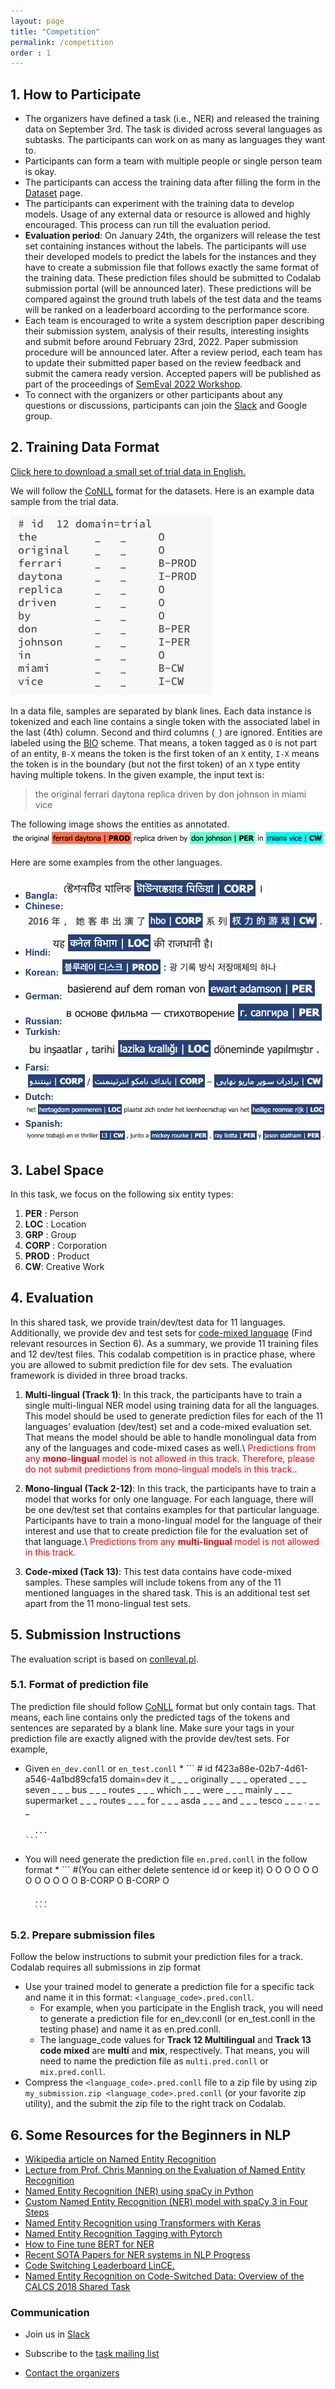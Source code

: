 ```yaml
---
layout: page
title: "Competition"
permalink: /competition
order : 1
---
```


## 1. How to Participate
* The organizers have defined a task (i.e., NER) and released the training data on September 3rd. The task is divided across several languages as subtasks. The participants can work on as many as languages they want to.
* Participants can form a team with multiple people or single person team is okay.
* The participants can access the training data after filling the form in the <a href="/dataset" target="_blank">Dataset</a> page. 
* The participants can experiment with the training data to develop models. Usage of any external data or resource is allowed and highly encouraged. This process can run till the evaluation period.
* __Evaluation period__: On January 24th, the organizers will release the test set containing instances without the labels. The participants will use their developed models to predict the labels for the instances and they have to create a submission file that follows exactly the same format of the training data. These prediction files should be submitted to Codalab submission portal (will be announced later). These predictions will be compared against the ground truth labels of the test data and the teams will be ranked on a leaderboard according to the performance score.
* Each team is encouraged to write a system description paper describing their submission system, analysis of their results, interesting insights and submit before around February 23rd, 2022. Paper submission procedure will be announced later. After a review period, each team has to update their submitted paper based on the review feedback and submit the camera ready version. Accepted papers will be published as part of the proceedings of <a href="https://semeval.github.io" target="_blank">SemEval 2022 Workshop</a>.
* To connect with the organizers or other participants about any questions or discussions, participants can join the <a href="https://join.slack.com/t/multiconer/shared_invite/zt-vi3g97cx-MpqTvS07XX22S78nRC2s0Q" target="_blank">Slack</a> and Google group.



## 2. Training Data Format
<a href="data/semeval_2021_task_11_trial_data.txt" download>Click here to download a small set of trial data in English.</a>

We will follow the [CoNLL](https://universaldependencies.org/docs/format.html) format for the datasets. Here is an example data sample from the trial data.

![.](images/trial_data_sample.png)


In a data file, samples are separated by blank lines. Each data instance is tokenized and each line contains a single token with the associated label in the last (4th) column. Second and third columns (`_`) are ignored. Entities are labeled using the [BIO](https://natural-language-understanding.fandom.com/wiki/Named_entity_recognition#BIO) scheme. That means, a token tagged as `O` is not part of an entity, `B-X` means the token is the first token of an `X` entity, `I-X` means the token is in the boundary (but not the first token) of an `X` type entity having multiple tokens. In the given example, the input text is:

> the original ferrari daytona replica driven by don johnson in miami vice

The following image shows the entities as annotated.
![.](images/trial_sample_viz.png)

Here are some examples from the other languages.
* <span style="color:#274277"><b>Bangla:</b></span> ![.](images/b/BN.png)
* <span style="color:#274277"><b>Chinese:</b></span>![.](images/b/ZH.png)
* <span style="color:#274277"><b>Hindi:</b></span>![.](images/b/HI.png)
* <span style="color:#274277"><b>Korean:</b></span>![.](images/b/KO.png)
* <span style="color:#274277"><b>German:</b></span> ![.](images/b/DE.png)
* <span style="color:#274277"><b>Russian:</b></span>![.](images/b/RU.png)
* <span style="color:#274277"><b>Turkish:</b></span>![.](images/b/TR.png)
* <span style="color:#274277"><b>Farsi:</b></span>![.](images/b/FA.png)
* <span style="color:#274277"><b>Dutch:</b></span>![.](images/b/NL.png)
* <span style="color:#274277"><b>Spanish:</b></span> ![.](images/b/ES.png)





<!--## Official Competition Metric for the Task-->


## 3. Label Space
In this task, we focus on the following six entity types:
1. __PER__ : Person
2. __LOC__ : Location
3. __GRP__ : Group
4. __CORP__ : Corporation
5. __PROD__ : Product
6. __CW__: Creative Work


## 4. Evaluation 
In this shared task, we provide train/dev/test data for 11 languages. Additionally, we provide dev and test sets for <a href="https://en.wikipedia.org/wiki/Code-mixing" target="_blank">code-mixed language</a> (Find relevant resources in Section 6). As a summary, we provide 11 training files and 12 dev/test files. This codalab competition is in practice phase, where you are allowed to submit prediction file for dev sets. The evaluation framework is divided in three broad tracks. 
1. **Multi-lingual (Track 1)**: In this track, the participants have to train a single multi-lingual NER model using training data for all the languages. This model should be used to generate prediction files for each of the 11 languages’ evaluation (dev/test) set and a code-mixed evaluation set. That means the model should be able to handle monolingual data from any of the languages and code-mixed cases as well.\\
<span style="color:red">Predictions from any **mono-lingual** model is not allowed in this track. Therefore, please do not submit predictions from mono-lingual models in this track.</span>.

2. **Mono-lingual (Tack 2-12)**: In this track, the participants have to train a model that works for only one language. For each language, there will be one dev/test set that contains examples for that particular language. Participants have to train a mono-lingual model for the language of their interest and use that to create prediction file for the evaluation set of that language.\\
<span style="color:red">Predictions from any **multi-lingual** model is not allowed in this track.</span>

3. **Code-mixed (Tack 13)**: This test data contains have code-mixed samples. These samples will include tokens from any of the 11 mentioned languages in the shared task. This is an additional test set apart from the 11 mono-lingual test sets.

## 5. Submission Instructions
The evaluation script is based on [conlleval.pl](https://github.com/chakki-works/seqeval/blob/master/tests/conlleval.pl). 
### 5.1. Format of prediction file
The prediction file should follow [CoNLL](https://universaldependencies.org/format.html) format but only contain tags. That means, each line contains only the predicted tags of the tokens and sentences are separated by a blank line. Make sure your tags in your prediction file are exactly aligned with the provide dev/test sets.  For example, 
* Given `en_dev.conll` or `en_test.conll`
    * 
        ```
      # id f423a88e-02b7-4d61-a546-4a1bd89cfa15    domain=dev
        it _ _ _
        originally _ _ _
        operated _ _ _
        seven _ _ _
        bus _ _ _
        routes _ _ _
        which _ _ _
        were _ _ _
        mainly _ _ _
        supermarket _ _ _
        routes _ _ _
        for _ _ _
        asda _ _ _
        and _ _ _
        tesco _ _ _
        . _ _ _
        
        ...
      ```
        
* You will need generate the prediction file `en.pred.conll` in the follow format
    * 
        ```
        #(You can either delete sentence id or keep it)
        O
        O
        O
        O
        O
        O
        O
        O
        O
        O
        O
        O
        B-CORP
        O
        B-CORP
        O
        
        ...
        ```
        
### 5.2. Prepare submission files
Follow the below instructions to submit your prediction files for a track. Codalab requires all submissions in zip format

* Use your trained model to generate a prediction file for a specific tack and name it in this format: `<language_code>.pred.conll`. 
    * For example, when you participate in the English track, you will need to generate a prediction file for en_dev.conll (or en_test.conll in the testing phase) and name it as en.pred.conll.
    * The language_code values for  **Track 12 Multilingual** and **Track 13 code mixed** are **multi** and **mix**, respectively. That means, you will need to name the prediction file as `multi.pred.conll` or `mix.pred.conll`.
* Compress the `<language_code>.pred.conll` file to a zip file by using zip `my_submission.zip <language_code>.pred.conll` (or your favorite zip utility), and the submit the zip file to the right track on Codalab.




## 6. Some Resources for the Beginners in NLP
* <a href="https://en.wikipedia.org/wiki/Named-entity_recognition" target="_blank">Wikipedia article on Named Entity Recognition</a>
* <a href="https://www.youtube.com/watch?v=MY9fs1Plh_o" target="_blank">Lecture from Prof. Chris Manning on the Evaluation of Named Entity Recognition</a>
* <a href="https://www.geeksforgeeks.org/python-named-entity-recognition-ner-using-spacy" target="_blank">Named Entity Recognition (NER) using spaCy in Python</a>
* <a href="https://medium.com/analytics-vidhya/custom-named-entity-recognition-ner-model-with-spacy-3-in-four-steps-7e903688d51" target="_blank">Custom Named Entity Recognition (NER) model with spaCy 3 in Four Steps</a>
* <a href="https://keras.io/examples/nlp/ner_transformers" target="_blank">Named Entity Recognition using Transformers with Keras</a>
* <a href="https://cs230.stanford.edu/blog/namedentity" target="_blank">Named Entity Recognition Tagging with Pytorch</a>
* <a href="https://skimai.com/how-to-fine-tune-bert-for-named-entity-recognition-ner/" target="_blank">How to Fine tune BERT for NER</a>
* <a href="http://nlpprogress.com/english/named_entity_recognition.html" target="_blank">Recent SOTA Papers for NER systems in NLP Progress</a>
* <a href="https://ritual.uh.edu/lince/home">Code Switching Leaderboard LinCE.</a>
* <a href="https://aclanthology.org/W18-3219.pdf">Named Entity Recognition on Code-Switched Data:
Overview of the CALCS 2018 Shared Task</a>

### Communication
* Join us in <a href="https://join.slack.com/t/multiconer/shared_invite/zt-vi3g97cx-MpqTvS07XX22S78nRC2s0Q" target="_blank">Slack</a>

* Subscribe to the [task mailing list](mailto:multiconer-semeval@googlegroups.com)

* [Contact the organizers](mailto:multiconer-semeval-organizers@googlegroups.com)